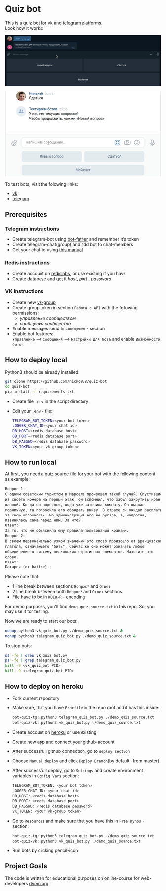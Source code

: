 # Quiz bot

This is a quiz bot for [vk](https://vk.com/) and [telegram](https://telegram.org/) platforms.  
Look how it works:  

![](https://raw.githubusercontent.com/nicko858/quiz-bot/gifs/telegram_demo.gif)

![](https://raw.githubusercontent.com/nicko858/quiz-bot/gifs/vk_demo.gif)

To test bots, visit the folowing links:

- [vk](https://vk.com/club193206427)
- [telegam](https://t.me/Nicko85232Bot)

## Prerequisites

### Telegram instructions

- Create telegram-bot using [bot-father](https://telegram.me/BotFather) and remember it's token
- Create telegram-chat(group) and add bot to chat-members
- Get your chat-id using [this manual](https://stackoverflow.com/a/32572159)

### Redis instructions

- Create account on [redislabs](https://app.redislabs.com/), or use existing if you have
- Create database and get it *host*, *port* , *password*

### VK instructions

- Create new [vk-group](https://vk.com/groups?tab=admin)
- Create group token in section `Работа с API` with the following permissions:
  - *управление сообществом*
  - *сообщения сообщества*
- Enable messages send in `Сообщения` - section
- Enable bot features:  
  `Управление` --> `Сообщения` --> `Настройки для бота` and enable `Возможности ботов`
  
## How to deploy local

Python3 should be already installed.

```bash
git clone https://github.com/nicko858/quiz-bot
cd quiz-bot
pip install -r requirements.txt
```

- Create file `.env` in the script directory

- Edit your `.env` - file:

  ```bash
  TELEGRAM_BOT_TOKEN=<your bot token>
  LOGGER_CHAT_ID=<your chat id>
  DB_HOST=<redis database host>
  DB_PORT=<redis database port>
  DB_PASSWD=<redis database password>
  VK_TOKEN=<your vk-group token>
  ```

## How to run local

At first, you need a quiz source file for your bot with the following content as example:

```txt
Вопрос 1:
С одним советским туристом в Марселе произошел такой случай. Спустившись
из своего номера на первый этаж, он вспомнил, что забыл закрутить кран в
ванной. Когда он поднялся, вода уже затопила комнату. Он вызвал
горничную, та попросила его обождать внизу. В страхе он ожидал расплаты
за свою оплошность. Но администрация его не ругала, а, напротив,
извинилась сама перед ним. За что?
Ответ:
За то, что не объяснила ему правила пользования кранами.
Вопрос 2:
В своем первоначально узком значении это слово произошло от французского
глагола, означающего "бить". Сейчас же оно может означать любое
объединение в систему нескольких однотипных элементов. Назовите это
слово.
Ответ:
Батарея (от battre).
```

Please note that:  

- 1 line break between sections `Вопрос*` and `Ответ`
- 2 line break between both `Вопрос*` and `Ответ` sections
- File have to be in `KOI8-R` - encoding

For demo purposes, you'll find `demo_quiz_source.txt` in this repo. So, you may use it for testing.

Now we are ready to start our bots:

```bash
nohup python3 vk_quiz_bot.py ./demo_quiz_source.txt &
nohup python3 telegram_quiz_bot.py ./demo_quiz_source.txt &
```

To stop bots:

```bash
ps -fe | grep vk_quiz_bot.py
ps -fe | grep telegram_quiz_bot.py
kill -9 <vk_quiz_bot PID>
kill -9 <telegram_quiz_bot PID>
```

## How to deploy on heroku

- Fork current repository
- Make sure, that you have `Procfile` in the repo root and it has this inside:

  ```bash
  bot-quiz-tg: python3 telegram_quiz_bot.py ./demo_quiz_source.txt
  bot-quiz-vk: python3 vk_quiz_bot.py ./demo_quiz_source.txt  
  ```

- Create account on [heroku](https://id.heroku.com) or use existing
- Create new app and connect your github-account
- After successfull github connection, go to `deploy section`
- Choose `Manual deploy` and click `Deploy Branch`(by default -from master)
- After successfull deploy, go to `Settings` and create environment variables in `Config Vars` section:

  ```bash
  TELEGRAM_BOT_TOKEN: <your bot token>
  LOGGER_CHAT_ID: <your chat id>
  DB_HOST: <redis database host>
  DB_PORT: <redis database port>
  DB_PASSWD: <redis database password>
  VK_TOKEN: <your vk-group token>
  ```

- Go to `Resources` and make sure that you have this in `Free Dynos` - section:

  ```bash
  bot-quiz-tg: python3 telegram_quiz_bot.py ./demo_quiz_source.txt
  bot-quiz-vk: python3 vk_quiz_bot.py ./demo_quiz_source.txt
  ```

- Run bots by clicking pencil-icon

## Project Goals

The code is written for educational purposes on online-course for web-developers [dvmn.org](https://dvmn.org/).
